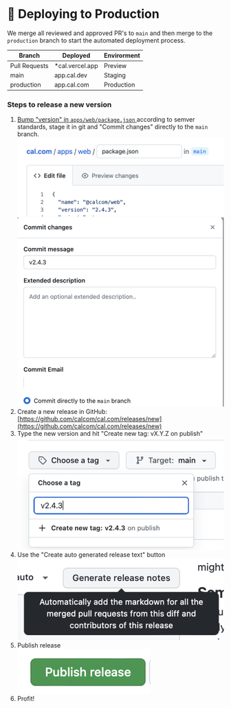 # 🌝 Deploying to Production

We merge all reviewed and approved PR's to `main` and then merge to the `production` branch to start the automated deployment process.&#x20;

| Branch        | Deployed         | Envirorment |
| ------------- | ---------------- | ----------- |
| Pull Requests | \*cal.vercel.app | Preview     |
| main          | app.cal.dev      | Staging     |
| production    | app.cal.com      | Production  |

### Steps to release a new version

1. [Bump "version" in `apps/web/package.json` ](https://github.com/calcom/cal.com/edit/main/apps/web/package.json)according to semver standards, stage it in git and "Commit changes" directly to the `main` branch.\
   <img src="../../.gitbook/assets/image (6) (1).png" alt="" data-size="original"> ![](<../../.gitbook/assets/Screen Shot 2023-11-14 at 11.40.45 AM.png>)
2. Create a new release in GitHub:\
   [https://github.com/calcom/cal.com/releases/new](https://github.com/calcom/cal.com/releases/new)
3. Type the new version and hit "Create new tag: vX.Y.Z on publish"\
   ![](<../../.gitbook/assets/image (14).png>)
4. Use the "Create auto generated release text" button\
   ![](<../../.gitbook/assets/image (2) (1).png>)
5. Publish release\
   ![](<../../.gitbook/assets/image (11) (1).png>)
6. Profit!
